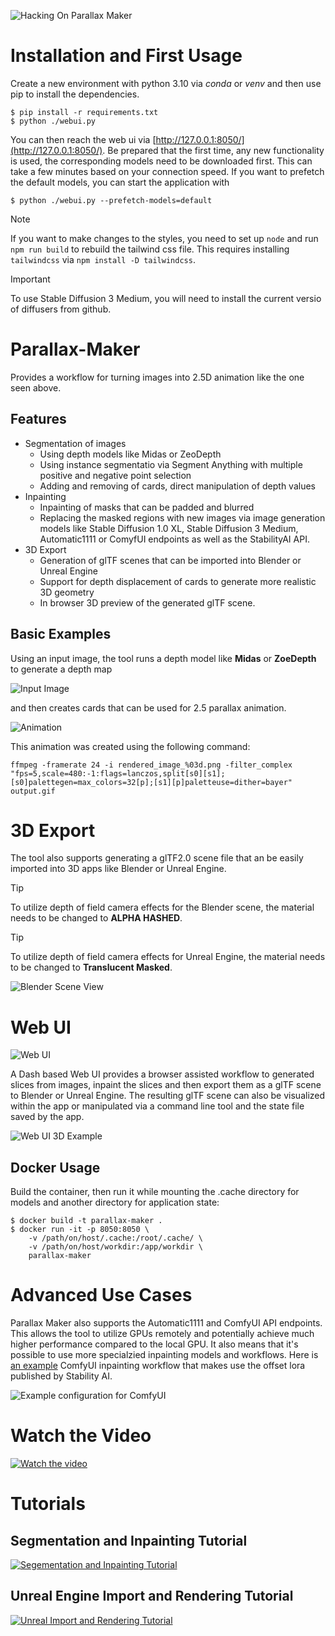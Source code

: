 ![Hacking On Parallax Maker](example/hacking.gif)

# Installation and First Usage

Create a new environment with python 3.10 via *conda* or *venv* and then use pip to install the dependencies.
```
$ pip install -r requirements.txt
$ python ./webui.py
```

You can then reach the web ui via [http://127.0.0.1:8050/](http://127.0.0.1:8050/). Be prepared that the first time, any new functionality is used, the corresponding models need to be downloaded first. This can take a few minutes based on your connection speed. If you want to prefetch the default models, you can start the application with
```
$ python ./webui.py --prefetch-models=default
```

> [!NOTE]
> If you want to make changes to the styles, you need to set up `node` and run `npm run build` to rebuild the tailwind css file. This requires installing `tailwindcss` via `npm install -D tailwindcss`.

> [!IMPORTANT]  
> To use Stable Diffusion 3 Medium, you will need to install the current versio of diffusers from github.

# Parallax-Maker

Provides a workflow for turning images into 2.5D animation like the one seen above.

## Features
 - Segmentation of images
   - Using depth models like Midas or ZeoDepth
   - Using instance segmentatio via Segment Anything with multiple positive and negative point selection
   - Adding and removing of cards, direct manipulation of depth values
 - Inpainting
   - Inpainting of masks that can be padded and blurred
   - Replacing the masked regions with new images via image generation models like Stable Diffusion 1.0 XL, Stable Diffusion 3 Medium, Automatic1111 or ComyfUI endpoints as well as the StabilityAI API.
 - 3D Export
   - Generation of glTF scenes that can be imported into Blender or Unreal Engine
   - Support for depth displacement of cards to generate more realistic 3D geometry
   - In browser 3D preview of the generated glTF scene.

## Basic Examples

Using an input image, the tool runs a depth model like **Midas** or **ZoeDepth** to generate a depth map

![Input Image](example/input_plus_depth.png)

and then creates cards that can be used for 2.5 parallax animation.

![Animation](example/output.gif)

This animation was created using the following command:

~~~
ffmpeg -framerate 24 -i rendered_image_%03d.png -filter_complex "fps=5,scale=480:-1:flags=lanczos,split[s0][s1];[s0]palettegen=max_colors=32[p];[s1][p]paletteuse=dither=bayer" output.gif 
~~~


# 3D Export

The tool also supports generating a glTF2.0 scene file that an be easily imported into 3D apps like Blender or Unreal Engine.

> [!TIP]
> To utilize depth of field camera effects for the Blender scene, the material needs to be changed to **ALPHA HASHED**.

> [!TIP]
> To utilize depth of field camera effects for Unreal Engine, the material needs to be changed to **Translucent Masked**.


![Blender Scene View](example/blender_view.png)


# Web UI

![Web UI](example/webui.jpg)

A Dash based Web UI provides a browser assisted workflow to generated slices from images, inpaint the slices and then export them as a glTF scene to Blender or Unreal Engine. The resulting glTF scene can also be visualized within the app or manipulated via a command line tool and the state file saved by the app.

![Web UI 3D Example](example/webui_3d.jpg)

## Docker Usage
Build the container, then run it while mounting the .cache directory for models and another directory for application state:
```
$ docker build -t parallax-maker .
$ docker run -it -p 8050:8050 \
    -v /path/on/host/.cache:/root/.cache/ \
    -v /path/on/host/workdir:/app/workdir \
    parallax-maker
```

# Advanced Use Cases
Parallax Maker also supports the Automatic1111 and ComfyUI API endpoints. This allows the tool to utilize GPUs remotely and potentially achieve much higher performance compared to the local GPU. It also means that it's possible to use more specialzied inpainting models and workflows. Here is [an example](example/workflow.json) ComfyUI inpainting workflow that makes use the offset lora published by Stability AI.

![Example configuration for ComfyUI](example/external_config.png)

# Watch the Video
[![Watch the video](example/thumb.png)](https://www.youtube.com/watch?v=4JBQCz-wWYQ)

# Tutorials
## Segmentation and Inpainting Tutorial
[![Segementation and Inpainting Tutorial](example/inpainting-thumb.jpg)](https://youtu.be/hb_x8z4WIeI)
## Unreal Engine Import and Rendering Tutorial
[![Unreal Import and Rendering Tutorial](example/unreal-thumb.jpg)](https://www.youtube.com/watch?v=fLSCCS53h_U)